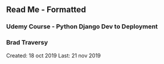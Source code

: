 Read Me - Formatted
---------------------

### Udemy Course - Python Django Dev to Deployment
### Brad Traversy


Created:	18 oct 2019
Last:		21 nov 2019

